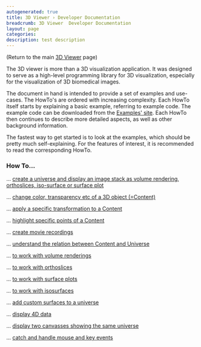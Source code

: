 ```yaml
---
autogenerated: true
title: 3D Viewer › Developer Documentation
breadcrumb: 3D Viewer  Developer Documentation
layout: page
categories: 
description: test description
---
```


(Return to the main [3D Viewer](3D_Viewer) page)

The 3D viewer is more than a 3D visualization application. It was designed to serve as a high-level programming library for 3D visualization, especially for the visualization of 3D biomedical images.

The document in hand is intended to provide a set of examples and use-cases. The HowTo's are ordered with increasing complexity. Each HowTo itself starts by explaining a basic example, referring to example code. The example code can be downloaded from the [Examples' site](3D_Viewer__Example_code). Each HowTo then continues to describe more detailed aspects, as well as other background information.

The fastest way to get started is to look at the examples, which should be pretty much self-explaining. For the features of interest, it is recommended to read the corresponding HowTo.

### How To...

... [create a universe and display an image stack as volume rendering, orthoslices, iso-surface or surface plot](3D_Viewer__Display_a_Stack)

... [change color, transparency etc of a 3D object (=Content)](3D_Viewer__Change_Attributes)

... [apply a specific transformation to a Content](3D_Viewer__Apply_Transformation)

... [highlight specific points of a Content](3D_Viewer__Highlight_Points)

... [create movie recordings](3D_Viewer__Record_a_Movie)

... [understand the relation between Content and Universe](3D_Viewer__Content_Structure)

... [to work with volume renderings](3D_Viewer__Volume_Rendering)

... [to work with orthoslices](3D_Viewer__Orthoslices)

... [to work with surface plots](3D_Viewer__Surface_Plot)

... [to work with isosurfaces](3D_Viewer__Isosurface)

... [add custom surfaces to a universe](3D_Viewer__Custom_Surface)

... [display 4D data](3D_Viewer__4D_Viewer)

... [display two canvasses showing the same universe](3D_Viewer__Two_Canvasses)

... [catch and handle mouse and key events](3D_Viewer__CustomBehavior)
